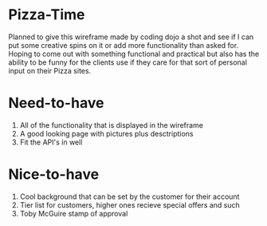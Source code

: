 # Pizza-Time
Planned to give this wireframe made by coding dojo a shot and see if I can put some creative spins on it or add more functionality
than asked for. Hoping to come out with something functional and practical but also has the ability to be funny for the clients use if they care for that sort of personal input on their Pizza sites. 
# Need-to-have
1. All of the functionality that is displayed in the wireframe
2. A good looking page with pictures plus desctriptions
3. Fit the API's in well

# Nice-to-have
1. Cool background that can be set by the customer for their account
2. Tier list for customers, higher ones recieve special offers and such
3. Toby McGuire stamp of approval 
